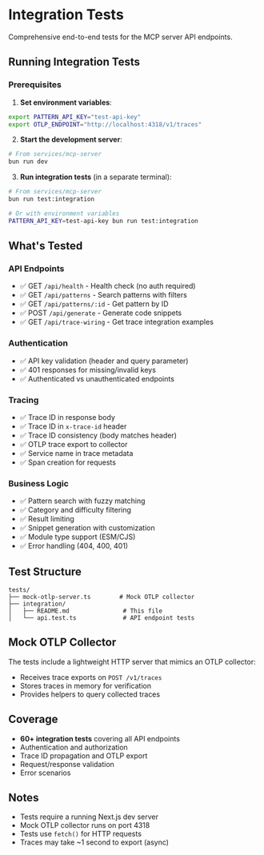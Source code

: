 # Integration Tests

Comprehensive end-to-end tests for the MCP server API endpoints.

## Running Integration Tests

### Prerequisites

1. **Set environment variables**:
```bash
export PATTERN_API_KEY="test-api-key"
export OTLP_ENDPOINT="http://localhost:4318/v1/traces"
```

2. **Start the development server**:
```bash
# From services/mcp-server
bun run dev
```

3. **Run integration tests** (in a separate terminal):
```bash
# From services/mcp-server
bun run test:integration

# Or with environment variables
PATTERN_API_KEY=test-api-key bun run test:integration
```

## What's Tested

### API Endpoints
- ✅ GET `/api/health` - Health check (no auth required)
- ✅ GET `/api/patterns` - Search patterns with filters
- ✅ GET `/api/patterns/:id` - Get pattern by ID
- ✅ POST `/api/generate` - Generate code snippets
- ✅ GET `/api/trace-wiring` - Get trace integration examples

### Authentication
- ✅ API key validation (header and query parameter)
- ✅ 401 responses for missing/invalid keys
- ✅ Authenticated vs unauthenticated endpoints

### Tracing
- ✅ Trace ID in response body
- ✅ Trace ID in `x-trace-id` header
- ✅ Trace ID consistency (body matches header)
- ✅ OTLP trace export to collector
- ✅ Service name in trace metadata
- ✅ Span creation for requests

### Business Logic
- ✅ Pattern search with fuzzy matching
- ✅ Category and difficulty filtering
- ✅ Result limiting
- ✅ Snippet generation with customization
- ✅ Module type support (ESM/CJS)
- ✅ Error handling (404, 400, 401)

## Test Structure

```
tests/
├── mock-otlp-server.ts        # Mock OTLP collector
├── integration/
│   ├── README.md               # This file
│   └── api.test.ts             # API endpoint tests
```

## Mock OTLP Collector

The tests include a lightweight HTTP server that mimics an OTLP collector:
- Receives trace exports on `POST /v1/traces`
- Stores traces in memory for verification
- Provides helpers to query collected traces

## Coverage

- **60+ integration tests** covering all API endpoints
- Authentication and authorization
- Trace ID propagation and OTLP export
- Request/response validation
- Error scenarios

## Notes

- Tests require a running Next.js dev server
- Mock OTLP collector runs on port 4318
- Tests use `fetch()` for HTTP requests
- Traces may take ~1 second to export (async)
